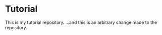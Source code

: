 # Tutorial

This is my tutorial repository.
...and this is an arbitrary change made to the repository.